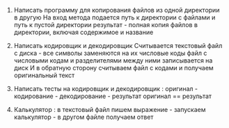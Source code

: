 1) Написать программу для копирования файлов из одной директории в другую
На вход метода подается путь к директории с файлами и путь к пустой директории
результат - полная копия файлов в директории, включая содержимое и название

2) Написать кодировщик и декодировщик
Считывается текстовый файл с диска - все символы заменяются на их числовые коды
файл с числовыми кодам и разделителями между ними записывается на диск
И в обратную сторону считываем файл с кодами и получаем оригинальный текст

3) Написать тесты на кодировщик и декодировщик : оригинал - кодирование - декодирование - результат
оригинал == результат

4) Калькулятор : в текстовый файл пишем выражение - запускаем калькулятор - в другом файле получаем
ответ


